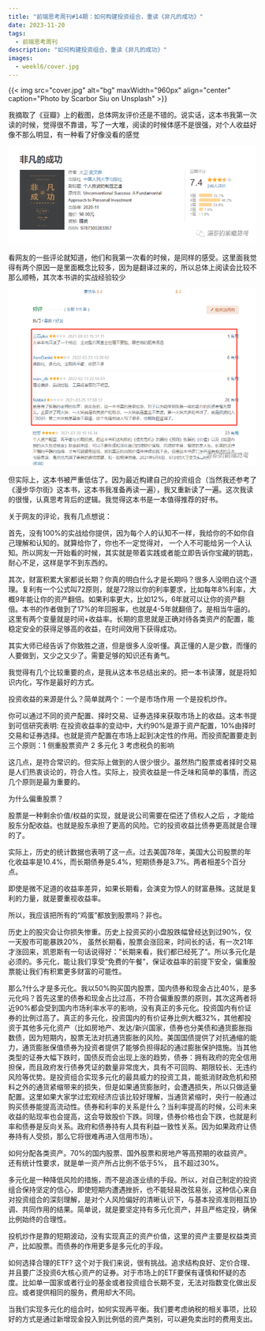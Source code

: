 ```yaml
---
title: "前端思考周刊#14期：如何构建投资组合，重读《非凡的成功》"
date: 2023-11-20
tags:
  - 前端思考周刊
description: "如何构建投资组合，重读《非凡的成功》"
images:
  - weekl6/cover.jpg
---
```


{{< img src="cover.jpg" alt="bg" maxWidth="960px" align="center" caption="Photo by Scarbor Siu on Unsplash" >}}

我摘取了《豆瓣》上的截图，总体网友评价还是不错的。说实话，这本书我第一次读的时候，觉得很不靠谱，写了一大堆，阅读的时候体感不是很强，对个人收益好像不那么明显，有一种看了好像没看的感觉

![](aaa.png)

看网友的一些评论就知道，他们和我第一次看的时候，是同样的感受。这里面我觉得有两个原因一是里面概念比较多，因为是翻译过来的，所以总体上阅读会比较不那么顺畅，其次本书讲的实战经验较少

![](bbb.png)

但实际上，这本书被严重低估了。因为最近构建自己的投资组合（当然我还参考了《漫步华尔街》这本书，这本书我准备再读一遍），我又重新读了一遍。这次我读的很慢，认真思考背后的逻辑。我觉得这本书是一本值得推荐的好书。

关于网友的评论，我有几点想说：

首先，没有100%的实战给你提供，因为每个人的认知不一样，我给你的不如你自己理解和认知的。就算给你了，你也不一定觉得对， 一个人不可能给另一个人认知。所以网友一开始看的时候，其实就是带着实践或者能立即告诉你宝藏的钥匙，耐心不足，这样是学不到东西的。

其次，财富积累大家都说长期？你真的明白什么才是长期吗？很多人没明白这个道理。复利有一个公式叫72原则，就是72除以你的利率要求，比如每年8%利率，大概9年能让你的资产翻倍。如果利率更大，比如12%，6年就可以让你的资产翻倍。本书的作者做到了17%的年回报率，也就是4-5年就翻倍了。是相当牛逼的。这里有两个变量就是时间+收益率。长期的意思就是正确对待各类资产的配置，能稳定安全的获得足够高的收益，在时间效用下获得成功。

其实大师已经告诉了你致胜之道，但是很多人没听懂。真正懂的人是少数，而懂的人要做到，又少之又少了。需要足够的知识还有勇气。

我觉得有几个比较重要的点，是我从这本书总结出来的。把一本书读薄，就是将知识内化，写作是最好的方式。

投资收益的来源是什么？简单就两个：一个是市场作用 一个是投机炒作。

你可以通过不同的资产配置、择时交易、证券选择来获取市场上的收益。这本书提到可信研究表明: 在投资收益率的变动中，大约90%是源于资产配置，10%由择时交易和证券选择。也就是资产配置在市场上起到决定性的作用。而投资配置要走到三个原则：1 侧重股票资产 2 多元化 3 考虑税负的影响

这几点，是符合常识的。但实际上做到的人很少很少。虽然热门股票或者择时交易是人们热衷谈论的，符合人性。实际上，投资收益是一件乏味和简单的事情，而这几个原则是最为重要的。

为什么偏重股票？

股票是一种剩余价值/权益的实现，就是说公司需要在偿还了债权人之后 ，才能给股东分配收益。也就是股东承担了更高的风险。它的投资收益比债券更高就是合理的了。

实际上，历史的统计数据也表明了这一点。过去美国78年，美国大公司股票的年化收益率是10.4%，而长期债券是5.4%，短期债券是3.7%。两者相差5个百分点。

即使是微不足道的收益率差异，如果长期看，会演变为惊人的财富悬殊。这就是复利的力量，就是要重视收益率。

所以，我应该把所有的“鸡蛋”都放到股票吗？非也。

历史上的股灾会让你损失惨重。历史上投资买的小盘股跌幅曾经达到过90%，仅一天股市可能暴跌20%， 虽然长期看，股票会涨回来，时间长的话，有一次21年才涨回来，凯恩斯有一句话说得好：”长期来看，我们都已经死了“。所以多元化是必须的。多元化，能让我们享受“免费的午餐”，保证收益率的前提下安全，偏重股票能让我们有积累更多财富的可能性。

那么?什么才是多元化。我以50%购买国内股票，国内债券和现金占比40%，是多元化吗？首先这里的债券和现金占比过高，不符合偏重股票的原则，其次这两者将近90%都会受到国内市场利率水平的影响，没有真正的多元化。投资国内有价证券的比例过高了。真正的多元化，投资国内的有价证券比例大概32%，其他都投资于其他多元化资产（比如房地产、发达/新兴国家，债券也分美债和通货膨胀指数债，因为短期内，股票无法对抗通货膨胀的风险。美国国债提供了对抗通缩的能力，通货膨胀保值债券为投资者提供了能够负担得起的通过膨胀保护措施。当其他类型的证券大幅下跌时，国债反而会出现上涨的趋势，债券：拥有政府的完全信用担保，而且政府发行债券凭证的数量非常庞大，具有不可回购、期限较长、无违约风险等优势。是投资组合实现多元化的最具威力的投资工具，能抵消财政危机和预料之外的通货紧缩带来的损失，但是如果通货膨胀时，会遭遇损失，所以只做适量配置。这里如果大家学过宏观经济应该比较好理解，当通货紧缩时，央行一般通过购买债券能提高流动性。债券和利率的关系是什么？当利率提高的时候，公司未来收益的贴现率也会提高，这会导致股价下跌。同理，债券价格也会下跌，也就是利率和债券是反向关系。政府和债券持有人具有利益一致性关系。因为如果政府让债券持有人受损，那么它将很难再进入信用市场）。

如何分配各类资产。70%的国内股票、国外股票和房地产等高预期的收益资产。还有统计性要求，就是单一资产所占比例不低于5%， 且不超过30%。

多元化是一种降低风险的措施，而不是追逐业绩的手段。所以，对自己制定的投资组合保持坚定的信心，即使短期内遭遇挫折，也不能轻易改弦易张，这种信心来自对投资组合的深刻理解，是对个人风险偏好的清晰认识下，与基本投资准则相互协调、共同作用的结果。简单说，就是要坚定持有多元化资产，并且严格定投，确保比例始终的合理性。

投机炒作是靠的短期波动，没有实现真正的资产价值，这里的资产主要是权益类资产，比如股票。而债券的作用更多是多元化的手段。

如何选择合理的ETF? 这个对于我们来说，很有挑战。追求结构良好、定价合理、并且要广泛投资6大核心资产的证券。对于市场上的ETF要保有谨慎和怀疑的态度。比如单一国家或者行业的基金或者投资组合长期不变，无法对指数变化做出反应。或者提供相同的服务，费用却大不同。

当我们实现多元化的组合时，如何实现再平衡。我们要考虑纳税的相关事项，比较好的方式是通过新增现金投入到比例低的资产类别，可以避免卖出时的费用支出。